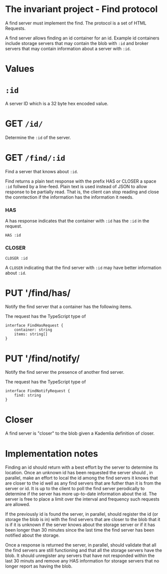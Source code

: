 # The invariant project - Find protocol

A find server must implement the find. The protocol is a set of HTML Requests.

A find server allows finding an id container for an id. Example id containers include storage servers that may contain the blob with `:id` and broker servers that may contain information about a server with `:id`.

# Values

# `:id`

A server ID which is a 32 byte hex encoded value.

# GET `/id/`

Determine the `:id` of the server.

# GET `/find/:id`

Find a server that knows about `:id`.

Find returns a plain text response with the prefix HAS or CLOSER a space `:id` follwed by a line-feed. Plain text is used instead of JSON to allow response to be partially read. That is, the client can stop reading and close the conntection if the information has the information it needs.

### HAS

A has response indicates that the container with `:id` has the `:id` in the request.

```
HAS :id
```

### CLOSER

```
CLOSER :id
```

A `CLOSER` indicating that the find server with `:id` may have better information about `:id`.

# PUT '/find/has/

Notify the find server that a container has the following items.

The request has the TypeScript type of

```
interface FindHasRequest {
    container: string
    items: string[]
}
```

# PUT '/find/notify/

Notify the find server the presence of another find server.

The request has the TypeScript type of

```
interface FindNotifyRequest {
    find: string
}
```

# Closer

A find server is "closer" to the blob given a Kademlia definition of closer.

# Implementation notes

Finding an id should return with a best effort by the server to determine its location. Once an unknown id has been requested the server should , in parallel, make an effort to local the id among the find servers it knows that are closer to the id well as any find servers that are futher than it is from the server or id. It is up to the client to poll the find server perodically to determine if the server has more up-to-date information about the id. The server is free to place a limit over the interval and frequency such requests are allowed.

If the previously id is found the server, in parallel, should register the id (or storage the blob is in) with the find servers that are closer to the blob that it is if it is unknown if the server knows about the storage server or if it has been longer than 30 minutes since the last time the find server has been notified about the storage.

Once a response is returned the server, in parallel, should validate that all the find servers are still functioning and that all the storage servers have the blob. It should unregister any servers that have not responded within the last 30 minuts and remove any HAS information for storage servers that no longer report as having the blob.
